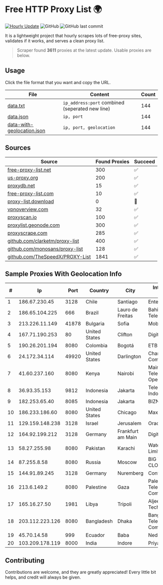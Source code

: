 
# Free HTTP Proxy List 🌍

[![Hourly Update](https://github.com/mertguvencli/http-proxy-list/actions/workflows/main.yml/badge.svg?branch=main)](https://github.com/mertguvencli/http-proxy-list/actions/workflows/main.yml)
![GitHub](https://img.shields.io/github/license/mertguvencli/http-proxy-list)
![GitHub last commit](https://img.shields.io/github/last-commit/mertguvencli/http-proxy-list)

It is a lightweight project that hourly scrapes lots of free-proxy sites, validates if it works, and serves a clean proxy list.


> Scraper found **3611** proxies at the latest update. Usable proxies are below.

## Usage

Click the file format that you want and copy the URL.


|File|Content|Count|
|----|-------|-----|
|[data.txt](https://raw.githubusercontent.com/mertguvencli/http-proxy-list/main/proxy-list/data.txt)|`ip_address:port` combined (seperated new line)|144|
|[data.json](https://raw.githubusercontent.com/mertguvencli/http-proxy-list/main/proxy-list/data.json)|`ip, port`|144|
|[data-with-geolocation.json](https://raw.githubusercontent.com/mertguvencli/http-proxy-list/main/proxy-list/data-with-geolocation.json)|`ip, port, geolocation`|144|

## Sources

|Source|Found Proxies|Succeed|
|------|-------------|-------|
|[free-proxy-list.net](https://free-proxy-list.net)|300|✅|
|[us-proxy.org](https://www.us-proxy.org)|200|✅|
|[proxydb.net](http://proxydb.net)|15|✅|
|[free-proxy-list.com](https://free-proxy-list.com/?page=&port=&type%5B%5D=http&type%5B%5D=https&up_time=0&search=Search)|10|✅|
|[proxy-list.download](https://www.proxy-list.download/HTTP)|0|🚫|
|[vpnoverview.com](https://vpnoverview.com/privacy/anonymous-browsing/free-proxy-servers)|32|✅|
|[proxyscan.io](https://www.proxyscan.io)|100|✅|
|[proxylist.geonode.com](https://proxylist.geonode.com/api/proxy-list?limit=300&page=1&sort_by=lastChecked&sort_type=desc&protocols=http,https)|300|✅|
|[proxyscrape.com](https://api.proxyscrape.com/v2/?request=displayproxies&protocol=http&timeout=10000&country=all&ssl=all&anonymity=all)|285|✅|
|[github.com/clarketm/proxy-list](https://raw.githubusercontent.com/clarketm/proxy-list/master/proxy-list-raw.txt)|400|✅|
|[github.com/monosans/proxy-list](https://raw.githubusercontent.com/monosans/proxy-list/main/proxies/http.txt)|128|✅|
|[github.com/TheSpeedX/PROXY-List](https://raw.githubusercontent.com/TheSpeedX/PROXY-List/master/http.txt)|1841|✅|


## Sample Proxies With Geolocation Info

|#|Ip|Port|Country|City|Internet Service Provider|
|-|--|----|-------|----|-------------------------|
|1|186.67.230.45|3128|Chile|Santiago|Entel Chile S.A.|
|2|186.65.104.225|666|Brazil|Lauro de Freitas|Bahiadados Telecom Ltda.|
|3|213.226.11.149|41878|Bulgaria|Sofia|Mobiltel EAD|
|4|167.71.190.253|80|United States|Clifton|DigitalOcean, LLC|
|5|190.26.201.194|8080|Colombia|Bogotá|ETB - Colombia|
|6|24.172.34.114|49920|United States|Darlington|Charter Communications Inc|
|7|41.60.237.160|8080|Kenya|Nairobi|Maintainer Liquid Telecommunications Operations Limited|
|8|36.93.35.153|9812|Indonesia|Jakarta|Telekomunikasi Indonesia|
|9|182.253.65.40|8085|Indonesia|Jakarta|BIZNET|
|10|186.233.186.60|8080|United States|Chicago|Maxihost LTDA|
|11|129.159.148.238|3128|Israel|Jerusalem|Oracle Corporation|
|12|164.92.199.212|3128|Germany|Frankfurt am Main|DigitalOcean, LLC|
|13|58.27.255.98|8080|Pakistan|Karachi|Wateen Telecom Limited|
|14|87.255.8.58|8080|Russia|Moscow|BIG TELECOM CLOSED JSC|
|15|144.91.89.245|3128|Germany|Nuremberg|Contabo GmbH|
|16|213.6.149.2|8080|Palestine|Gaza|Palestine Telecommunications Company|
|17|165.16.27.50|1981|Libya|Tripoli|Aljeel Aljadeed For Technology|
|18|203.112.223.126|8080|Bangladesh|Dhaka|Bangladesh Telecommunications Company Ltd.|
|19|45.70.14.58|999|Ecuador|Baba|Nedetel S.A.|
|20|103.209.178.119|8000|India|Indore|Priya Agency|



## Contributing

Contributions are welcome, and they are greatly appreciated! Every
little bit helps, and credit will always be given.

